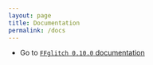 ```yaml
---
layout: page
title: Documentation
permalink: /docs
---
```


* Go to [`FFglitch 0.10.0` documentation](0.10.0)
